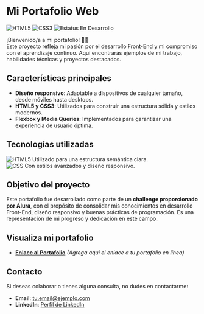 # **Mi Portafolio Web**  
<p align="start">
  <img src="https://img.shields.io/badge/HTML5-orange?style=for-the-badge&logo=html5&logoColor=white" alt="HTML5">
  <img src="https://img.shields.io/badge/CSS3-blue?style=for-the-badge&logo=css3&logoColor=white" alt="CSS3">
  <img src="https://img.shields.io/badge/Estatus-En%20desarrollo-yellow?style=for-the-badge" alt="Estatus En Desarrollo">
</p>

¡Bienvenido/a a mi portafolio! 🎨🚀  
Este proyecto refleja mi pasión por el desarrollo Front-End y mi compromiso con el aprendizaje continuo. Aquí encontrarás ejemplos de mi trabajo, habilidades técnicas y proyectos destacados.

## **Características principales**  
- **Diseño responsivo**: Adaptable a dispositivos de cualquier tamaño, desde móviles hasta desktops.  
- **HTML5 y CSS3**: Utilizados para construir una estructura sólida y estilos modernos.  
- **Flexbox y Media Queries**: Implementados para garantizar una experiencia de usuario óptima.  

## **Tecnologías utilizadas**  
<img src="https://img.shields.io/badge/HTML5-orange?style=flat-square&logo=html5&logoColor=white" alt="HTML5"> Utilizado para una estructura semántica clara.  
<img src="https://img.shields.io/badge/CSS3-blue?style=flat-square&logo=css3&logoColor=white" alt="CSS"> Con estilos avanzados y diseño responsivo.  

## **Objetivo del proyecto**  
Este portafolio fue desarrollado como parte de un **challenge proporcionado por Alura**, con el propósito de consolidar mis conocimientos en desarrollo Front-End, diseño responsivo y buenas prácticas de programación. Es una representación de mi progreso y dedicación en este campo.

## **Visualiza mi portafolio**  
- **[Enlace al Portafolio](https://tu-enlace-aqui.com)** *(Agrega aquí el enlace a tu portafolio en línea)*  

## **Contacto**  
Si deseas colaborar o tienes alguna consulta, no dudes en contactarme:  
- **Email**: [tu.email@ejemplo.com](mailto:tu.email@ejemplo.com)  
- **LinkedIn**: [Perfil de LinkedIn](https://www.linkedin.com/in/tu-perfil/)  
